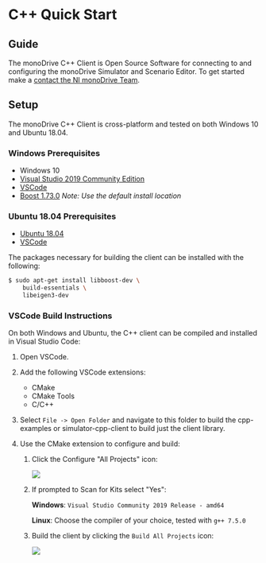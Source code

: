 # C++ Quick Start

## Guide

The monoDrive C++ Client is Open Source Software for connecting to and 
configuring the monoDrive Simulator and Scenario Editor. To get started 
make a [contact the NI monoDrive Team](https://www.monodrive.io/contact). 

## Setup

The monoDrive C++ Client is cross-platform and tested on both Windows 10 and 
Ubuntu 18.04.

### Windows Prerequisites

- Windows 10
- [Visual Studio 2019 Community Edition](https://visualstudio.microsoft.com/vs/community/)
- [VSCode](https://code.visualstudio.com/)
- [Boost 1.73.0](https://sourceforge.net/projects/boost/files/boost-binaries/1.73.0/boost_1_73_0-msvc-14.2-64.exe/download)
    *Note: Use the default install location*
 
### Ubuntu 18.04 Prerequisites
- [Ubuntu 18.04](https://releases.ubuntu.com/18.04.4/)
- [VSCode](https://code.visualstudio.com/)

The packages necessary for building the client can be installed with the 
following:

```bash
$ sudo apt-get install libboost-dev \
    build-essentials \
    libeigen3-dev
```

### VSCode Build Instructions

On both Windows and Ubuntu, the C++ client can be compiled and installed in 
Visual Studio Code:

1. Open VSCode.

1. Add the following VSCode extensions:
    - CMake
    - CMake Tools
    - C/C++

1. Select `File -> Open Folder` and navigate to this folder to build the cpp-examples or simulator-cpp-client to build just the client library.

1. Use the CMake extension to configure and build:

    1. Click the Configure "All Projects" icon: 

        <p class="img_container">
        <img class="sm_img" src="../imgs/configure.png">
        </p>

    1. If prompted to Scan for Kits select "Yes":

        **Windows**: `Visual Studio Community 2019 Release - amd64`
    
        **Linux**: Choose the compiler of your choice, tested with `g++ 7.5.0`
    
    1. Build the client by clicking the `Build All Projects` icon:
    
        <p class="img_container">
        <img class="sm_img" src="../imgs/build.png">
        </p>
